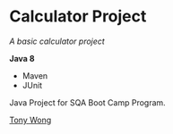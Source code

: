 # Calculator Project
*A basic calculator project*

**Java 8**

* Maven
* JUnit

Java Project for SQA Boot Camp Program. 

[Tony Wong](https://github.com/TStarboard)
